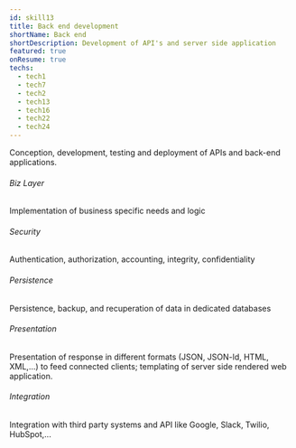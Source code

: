 ```yaml
---
id: skill13
title: Back end development
shortName: Back end
shortDescription: Development of API's and server side application
featured: true
onResume: true
techs:
  - tech1
  - tech7
  - tech2
  - tech13
  - tech16
  - tech22
  - tech24
---
```

Conception, development, testing and deployment of APIs and back-end applications.

###### Biz Layer
Implementation of business specific needs and logic

###### Security
Authentication, authorization, accounting, integrity, confidentiality

###### Persistence
Persistence, backup, and recuperation of data in dedicated databases

###### Presentation
Presentation of response in different formats (JSON, JSON-ld, HTML, XML,...) to feed connected clients; templating of server side rendered web application.

###### Integration
Integration with third party systems and API like Google, Slack, Twilio, HubSpot,...
 
